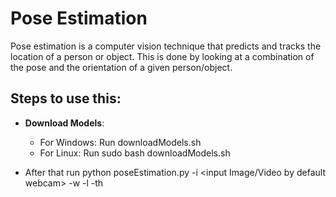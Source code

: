 # Pose Estimation
Pose estimation is a computer vision technique that predicts and tracks the location of a person or object. This is done by looking at a combination of the pose and the orientation of a given person/object.

## Steps to use this:
* **Download Models**: 
    *   For Windows: Run downloadModels.sh
    *   For Linux: Run sudo bash downloadModels.sh

* After that run python poseEstimation.py -i <input Image/Video by default webcam> -w <width> -l <height> -th <threshold>
